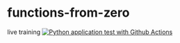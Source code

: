 # functions-from-zero
live training
[![Python application test with Github Actions](https://github.com/ommagdum/functions-from-zero/actions/workflows/main.yml/badge.svg)](https://github.com/ommagdum/functions-from-zero/actions/workflows/main.yml) 
